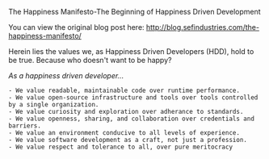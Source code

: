 The Happiness Manifesto-The Beginning of Happiness Driven Development

You can view the original blog post here: http://blog.sefindustries.com/the-happiness-manifesto/

Herein lies the values we, as Happiness Driven Developers (HDD), hold to be true. Because who doesn't want to be happy?

*As a happiness driven developer...*

    - We value readable, maintainable code over runtime performance.
    - We value open-source infrastructure and tools over tools controlled by a single organization.
    - We value curiosity and exploration over adherance to standards.
    - We value openness, sharing, and collaboration over credentials and barriers.
    - We value an environment conducive to all levels of experience.
    - We value software development as a craft, not just a profession.
    - We value respect and tolerance to all, over pure meritocracy
